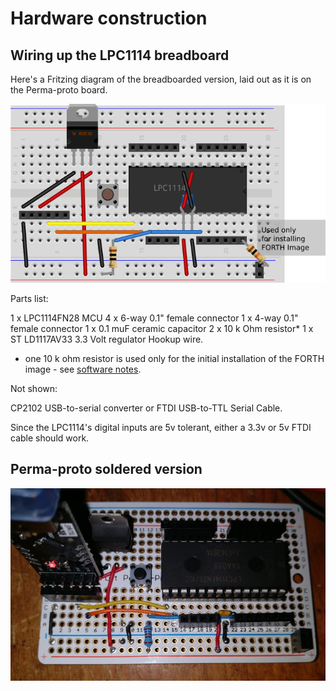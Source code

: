 # Hardware construction

## Wiring up the LPC1114 breadboard

Here's a Fritzing diagram of the breadboarded version, laid out as it is on the Perma-proto
board.

![V 1.0](images/lpc1114-a.png)

Parts list:


1 x LPC1114FN28 MCU
4 x 6-way 0.1" female connector
1 x 4-way 0.1" female connector
1 x 0.1 muF ceramic capacitor
2 x 10 k Ohm resistor*
1 x ST LD1117AV33 3.3 Volt regulator
Hookup wire.

* one 10 k ohm resistor is used only for the initial installation of the FORTH
image - see [software notes](software.md).

Not shown:

CP2102 USB-to-serial converter or FTDI USB-to-TTL Serial Cable.
 
Since the LPC1114's digital inputs are 5v tolerant,
either a 3.3v or 5v FTDI cable should work.

## Perma-proto soldered version

![Perma-proto version](images/v2.0.jpg)



